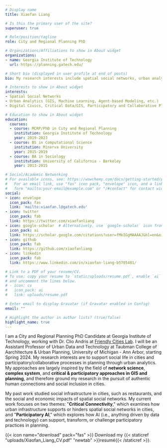 ```yaml
---
# Display name
title: Xiaofan Liang

# Is this the primary user of the site?
superuser: true

# Role/position/tagline
role: City and Regional Planning PhD

# Organizations/Affiliations to show in About widget
organizations:
- name: Georgia Institute of Technology
  url: https://planning.gatech.edu/

# Short bio (displayed in user profile at end of posts)
bio: My research interests include spatial social networks, urban analytics, and participatory planning.

# Interests to show in About widget
interests:
- Spatial Social Networks
- Urban Analytics (GIS, Machine Learning, Agent-based Modeling, etc.)
- Digital Civics, Critical Data/GIS, Participatory and Collaborative Planning

# Education to show in About widget
education:
  courses:
  - course: MCRP/PhD in City and Regional Planning
    institution: Georgia Institute of Technology
    year: 2019-2023
  - course: BS in Computational Science
    institution: Minerva University 
    year: 2015-2019
  - course: BA in Sociology
    institution: University of California - Berkeley
    year: 2013-2015

# Social/Academic Networking
# For available icons, see: https://wowchemy.com/docs/getting-started/page-builder/#icons
#   For an email link, use "fas" icon pack, "envelope" icon, and a link in the
#   form "mailto:your-email@example.com" or "/#contact" for contact widget.
social:
- icon: envelope
  icon_pack: fas
  link: 'mailto:xiaofan.l@gatech.edu'
- icon: twitter
  icon_pack: fab
  link: https://twitter.com/xiaofanliang
- icon: google-scholar  # Alternatively, use `google-scholar` icon from `ai` icon pack
  icon_pack: ai
  link: https://scholar.google.com/citations?user=fMkIGgMAAAAJ&hl=en&oi=ao
- icon: github
  icon_pack: fab
  link: https://github.com/xiaofanliang
- icon: linkedin
  icon_pack: fab
  link: https://www.linkedin.com/in/xiaofan-liang-b5705481/

# Link to a PDF of your resume/CV.
# To use: copy your resume to `static/uploads/resume.pdf`, enable `ai` icons in `params.toml`, 
# and uncomment the lines below.
# - icon: cv
#   icon_pack: ai
#   link: uploads/resume.pdf

# Enter email to display Gravatar (if Gravatar enabled in Config)
email: ""

# Highlight the author in author lists? (true/false)
highlight_name: true
---
```


I am a City and Regional Planning PhD Candidate at Georgia Institute of Technology, working with Dr. Clio Andris at [Friendly Cities Lab](https://friendlycities.gatech.edu/). I will be an Assistant Professor of Urban Data and Technology at Taubman College of Aarchitecture & Urban Planning, University of Michigan - Ann Arbor, starting Spring 2024. My research interests are to support social life in cities and participatory/collaborative processes in planning through urban analytics. My approaches are largely inspired by the field of **network science**, **complex system**, and **critical & participatory approaches in GIS and planning**, and therefore ground my research in the pursuit of authentic human connections and social inclusion in cities. 

My past work studied social infrastructure in cities, such as restaurants, and the social and economic impacts of spatial social networks. My current work focuses on two themes: "**Critical Connectivity**," which examines how urban infrastructure supports or hinders spatial social networks in cities, and "**Participatory AI**," which explores how AI (i.e., anything driven by data and technology) can support, transform, or challenge participatory practices in planning.

{{< icon name="download" pack="fas" >}} Download my {{< staticref "uploads/Xiaofan_Liang_CV.pdf" "newtab" >}}resumé{{< /staticref >}}.
